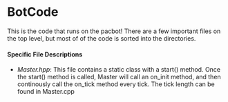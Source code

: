 # BotCode

This is the code that runs on the pacbot! There are a few important files on the top level, but most of of the code is sorted into the directories.

#### Specific File Descriptions
- _Master.hpp_: This file contains a static class with a start() method. Once the start() method is called, Master will call an on_init method, and then continously call the on_tick method every tick. The tick length can be found in Master.cpp
